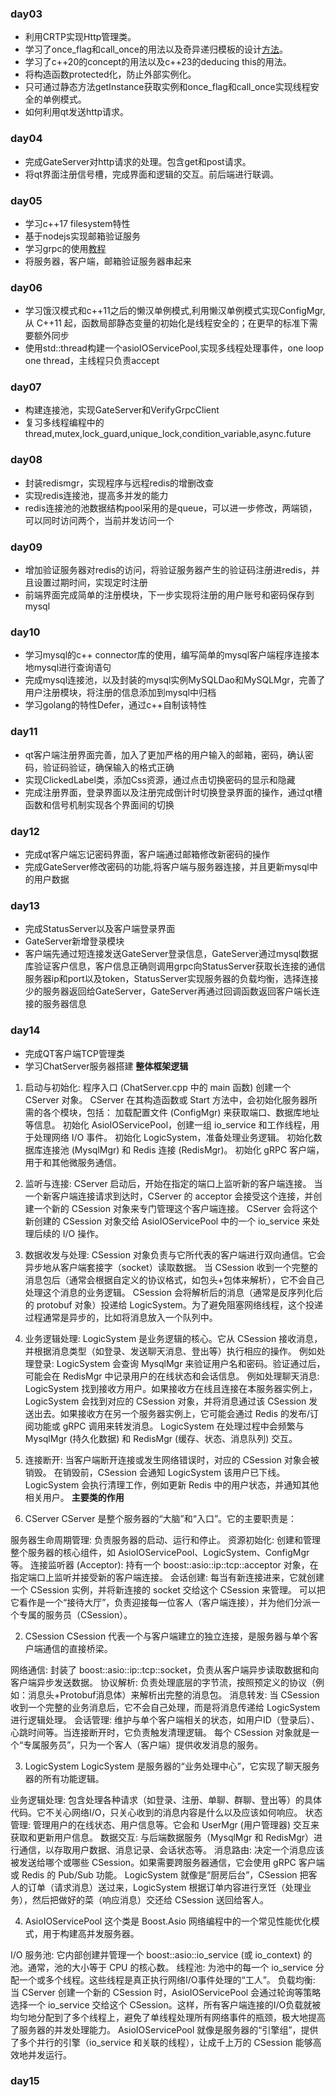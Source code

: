 ### day03
- 利用CRTP实现Http管理类。  
- 学习了once_flag和call_once的用法以及奇异递归模板的设计[方法](https://blog.csdn.net/iShare_Carlos/article/details/140834454)。  
- 学习了c++20的concept的用法以及c++23的deducing this的用法。  
- 将构造函数protected化，防止外部实例化。  
- 只可通过静态方法getInstance获取实例和once_flag和call_once实现线程安全的单例模式。  
- 如何利用qt发送http请求。  
### day04
- 完成GateServer对http请求的处理。包含get和post请求。
- 将qt界面注册信号槽，完成界面和逻辑的交互。前后端进行联调。
### day05
- 学习c++17 filesystem特性
- 基于nodejs实现邮箱验证服务
- 学习grpc的使用[教程](https://www.bilibili.com/video/BV1qhSwYPEcp?spm_id_from=333.788.videopod.episodes&vd_source=344f27a24899c0d3bae08b279eb001aa)
- 将服务器，客户端，邮箱验证服务器串起来
### day06
- 学习饿汉模式和c++11之后的懒汉单例模式,利用懒汉单例模式实现ConfigMgr,从 C++11 起，函数局部静态变量的初始化是线程安全的；在更早的标准下需要额外同步
- 使用std::thread构建一个asioIOServicePool,实现多线程处理事件，one loop one thread，主线程只负责accept
### day07
- 构建连接池，实现GateServer和VerifyGrpcClient
- 复习多线程编程中的thread,mutex,lock_guard,unique_lock,condition_variable,async.future
### day08
- 封装redismgr，实现程序与远程redis的增删改查
- 实现redis连接池，提高多并发的能力
- redis连接池的池数据结构pool采用的是queue，可以进一步修改，两端锁，可以同时访问两个，当前并发访问一个
### day09
- 增加验证服务器对redis的访问，将验证服务器产生的验证码注册进redis，并且设置过期时间，实现定时注册
- 前端界面完成简单的注册模块，下一步实现将注册的用户账号和密码保存到mysql
### day10
- 学习mysql的c++ connector库的使用，编写简单的mysql客户端程序连接本地mysql进行查询语句
- 完成mysql连接池，以及封装的mysql实例MySQLDao和MySQLMgr，完善了用户注册模块，将注册的信息添加到mysql中归档
- 学习golang的特性Defer，通过c++自制该特性
### day11
- qt客户端注册界面完善，加入了更加严格的用户输入的邮箱，密码，确认密码，验证码验证，确保输入的格式正确
- 实现ClickedLabel类，添加Css资源，通过点击切换密码的显示和隐藏
- 完成注册界面，登录界面以及注册完成倒计时切换登录界面的操作，通过qt槽函数和信号机制实现各个界面间的切换
### day12
- 完成qt客户端忘记密码界面，客户端通过邮箱修改新密码的操作
- 完成GateServer修改密码的功能,将客户端与服务器连接，并且更新mysql中的用户数据
### day13
- 完成StatusServer以及客户端登录界面
- GateServer新增登录模块
- 客户端先通过短连接发送GateServer登录信息，GateServer通过mysql数据库验证客户信息，客户信息正确则调用grpc向StatusServer获取长连接的通信服务器ip和port以及token，StatusServer实现服务器的负载均衡，选择连接少的服务器返回给GateServer，GateServer再通过回调函数返回客户端长连接的服务器信息
### day14
- 完成QT客户端TCP管理类
- 学习ChatServer服务器搭建
**整体框架逻辑**

1. 启动与初始化:
程序入口 (ChatServer.cpp 中的 main 函数) 创建一个 CServer 对象。
CServer 在其构造函数或 Start 方法中，会初始化服务器所需的各个模块，包括：
加载配置文件 (ConfigMgr) 来获取端口、数据库地址等信息。
初始化 AsioIOServicePool，创建一组 io_service 和工作线程，用于处理网络 I/O 事件。
初始化 LogicSystem，准备处理业务逻辑。
初始化数据库连接池 (MysqlMgr) 和 Redis 连接 (RedisMgr)。
初始化 gRPC 客户端，用于和其他微服务通信。

2. 监听与连接:
CServer 启动后，开始在指定的端口上监听新的客户端连接。
当一个新客户端连接请求到达时，CServer 的 acceptor 会接受这个连接，并创建一个新的 CSession 对象来专门管理这个客户端连接。
CServer 会将这个新创建的 CSession 对象交给 AsioIOServicePool 中的一个 io_service 来处理后续的 I/O 操作。

3. 数据收发与处理:
CSession 对象负责与它所代表的客户端进行双向通信。它会异步地从客户端套接字（socket）读取数据。
当 CSession 收到一个完整的消息包后（通常会根据自定义的协议格式，如包头+包体来解析），它不会自己处理这个消息的业务逻辑。
CSession 会将解析后的消息（通常是反序列化后的 protobuf 对象）投递给 LogicSystem。为了避免阻塞网络线程，这个投递过程通常是异步的，比如将消息放入一个队列中。

4. 业务逻辑处理:
LogicSystem 是业务逻辑的核心。它从 CSession 接收消息，并根据消息类型（如登录、发送聊天消息、登出等）执行相应的操作。
例如处理登录: LogicSystem 会查询 MysqlMgr 来验证用户名和密码。验证通过后，可能会在 RedisMgr 中记录用户的在线状态和会话信息。
例如处理聊天消息: LogicSystem 找到接收方用户。如果接收方在线且连接在本服务器实例上，LogicSystem 会找到对应的 CSession 对象，并将消息通过该 CSession 发送出去。如果接收方在另一个服务器实例上，它可能会通过 Redis 的发布/订阅功能或 gRPC 调用来转发消息。
LogicSystem 在处理过程中会频繁与 MysqlMgr (持久化数据) 和 RedisMgr (缓存、状态、消息队列) 交互。

5. 连接断开:
当客户端断开连接或发生网络错误时，对应的 CSession 对象会被销毁。
在销毁前，CSession 会通知 LogicSystem 该用户已下线。
LogicSystem 会执行清理工作，例如更新 Redis 中的用户状态，并通知其他相关用户。
**主要类的作用**
1. CServer
CServer 是整个服务器的“大脑”和“入口”。它的主要职责是：

服务器生命周期管理: 负责服务器的启动、运行和停止。
资源初始化: 创建和管理整个服务器的核心组件，如 AsioIOServicePool、LogicSystem、ConfigMgr 等。
连接监听器 (Acceptor): 持有一个 boost::asio::ip::tcp::acceptor 对象，在指定端口上监听并接受新的客户端连接。
会话创建: 每当有新连接进来，它就创建一个 CSession 实例，并将新连接的 socket 交给这个 CSession 来管理。
可以把它看作是一个“接待大厅”，负责迎接每一位客人（客户端连接），并为他们分派一个专属的服务员（CSession）。

2. CSession
CSession 代表一个与客户端建立的独立连接，是服务器与单个客户端通信的直接桥梁。

网络通信: 封装了 boost::asio::ip::tcp::socket，负责从客户端异步读取数据和向客户端异步发送数据。
协议解析: 负责处理底层的字节流，按照预定义的协议（例如：消息头+Protobuf消息体）来解析出完整的消息包。
消息转发: 当 CSession 收到一个完整的业务消息后，它不会自己处理，而是将消息传递给 LogicSystem 进行逻辑处理。
会话管理: 维护与单个客户端相关的状态，如用户ID（登录后）、心跳时间等。当连接断开时，它负责触发清理逻辑。
每个 CSession 对象就是一个“专属服务员”，只为一个客人（客户端）提供收发消息的服务。

3. LogicSystem
LogicSystem 是服务器的“业务处理中心”，它实现了聊天服务器的所有功能逻辑。

业务逻辑处理: 包含处理各种请求（如登录、注册、单聊、群聊、登出等）的具体代码。它不关心网络I/O，只关心收到的消息内容是什么以及应该如何响应。
状态管理: 管理用户的在线状态、用户信息等。它会和 UserMgr (用户管理器) 交互来获取和更新用户信息。
数据交互: 与后端数据服务（MysqlMgr 和 RedisMgr）进行通信，以存取用户数据、消息记录、会话状态等。
消息路由: 决定一个消息应该被发送给哪个或哪些 CSession。如果需要跨服务器通信，它会使用 gRPC 客户端或 Redis 的 Pub/Sub 功能。
LogicSystem 就像是“厨房后台”，CSession 把客人的订单（请求消息）送过来，LogicSystem 根据订单内容进行烹饪（处理业务），然后把做好的菜（响应消息）交还给 CSession 送回给客人。

4. AsioIOServicePool
这个类是 Boost.Asio 网络编程中的一个常见性能优化模式，用于构建高并发服务器。

I/O 服务池: 它内部创建并管理一个 boost::asio::io_service (或 io_context) 的池。通常，池的大小等于 CPU 的核心数。
线程池: 为池中的每一个 io_service 分配一个或多个线程。这些线程是真正执行网络I/O事件处理的“工人”。
负载均衡: 当 CServer 创建一个新的 CSession 时，AsioIOServicePool 会通过轮询等策略选择一个 io_service 交给这个 CSession。这样，所有客户端连接的I/O负载就被均匀地分配到了多个线程上，避免了单线程处理所有网络事件的瓶颈，极大地提高了服务器的并发处理能力。
AsioIOServicePool 就像是服务器的“引擎组”，提供了多个并行的引擎（io_service 和关联的线程），让成千上万的 CSession 能够高效地并发运行。
### day15

